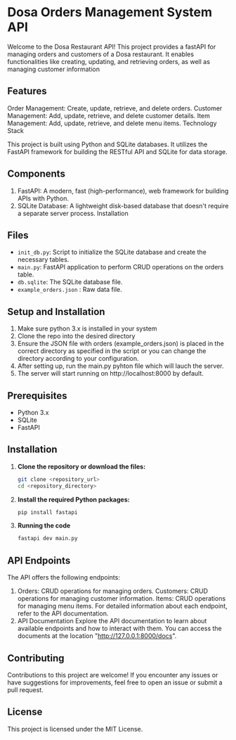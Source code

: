 # Dosa Orders Management System API

Welcome to the Dosa Restaurant API! This project provides a fastAPI for managing orders and customers of a Dosa restaurant. It enables functionalities like creating, updating, and retrieving orders, as well as managing customer information

## Features

Order Management: Create, update, retrieve, and delete orders. Customer Management: Add, update, retrieve, and delete customer details. Item Management: Add, update, retrieve, and delete menu items. Technology Stack

This project is built using Python and SQLite databases. It utilizes the FastAPI framework for building the RESTful API and SQLite for data storage.

## Components
1) FastAPI: A modern, fast (high-performance), web framework for building APIs with Python.
2) SQLite Database: A lightweight disk-based database that doesn't require a separate server process. Installation


## Files

- `init_db.py`: Script to initialize the SQLite database and create the necessary tables.
- `main.py`: FastAPI application to perform CRUD operations on the orders table.
- `db.sqlite`: The SQLite database file.
- `example_orders.json` : Raw data file.

## Setup and Installation
1) Make sure python 3.x is installed in your system
2) Clone the repo into the desired directory
3) Ensure the JSON file with orders (example_orders.json) is placed in the correct directory as specified in the script or you can change the directory according to your configuration.
4) After setting up, run the main.py pyhton file which will lauch the server.
5) The server will start running on http://localhost:8000 by default.

## Prerequisites

- Python 3.x
- SQLite
- FastAPI

## Installation

1. **Clone the repository or download the files:**

    ```sh
    git clone <repository_url>
    cd <repository_directory>
    ```

2. **Install the required Python packages:**

    ```sh
    pip install fastapi
    ```
3. **Running the code**
   ```sh
   fastapi dev main.py
   ```

## API Endpoints
The API offers the following endpoints:
1) Orders: CRUD operations for managing orders. Customers: CRUD operations for managing customer information. Items: CRUD operations for managing menu items. For detailed information about each endpoint, refer to the API documentation.
2) API Documentation Explore the API documentation to learn about available endpoints and how to interact with them. You can access the documents at the location "http://127.0.0.1:8000/docs".

## Contributing
Contributions to this project are welcome! If you encounter any issues or have suggestions for improvements, feel free to open an issue or submit a pull request. 

## License
This project is licensed under the MIT License.
